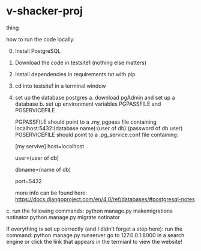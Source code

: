 # v-shacker-proj
thing


how to run the code locally:

0. Install PostgreSQL
1. Download the code in testsite1 (nothing else matters)
2. Install dependencies in requirements.txt with pip
3. cd into testsite1 in a terminal window
4. set up the database postgres
  a. download pgAdmin and set up a database 
  b. set up environment variables PGPASSFILE and PGSERVICEFILE
  
    PGPASSFILE should point to a .my_pgpass file containing localhost:5432:(database name):(user of db):(password of db user)
    PGSERVICEFILE should point to a .pg_service.conf file containing:
    
      [my servive]
      host=localhost
      
      user=(user of db)
      
      dbname=(name of db)
      
      port=5432
      
      
      more info can be found here: https://docs.djangoproject.com/en/4.0/ref/databases/#postgresql-notes

  c. run the following commands:
    python manage.py makemigrations notinator
    python manage.py migrate notinator
  
If everything is set up correctly (and I didn't forget a step here):
  run the command: python manage.py runserver 
  go to 127.0.0.1:8000 in a search engine or click the link that appears in the termianl to view the website!
